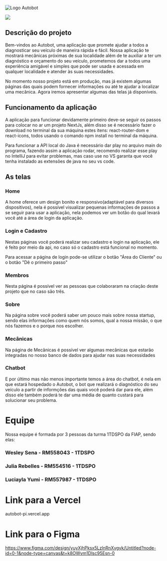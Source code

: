 ![Logo Autobot](https://github.com/user-attachments/assets/569d1124-3723-4aa1-8f1c-80c7a7b35121)

<p>
<img loading="lazy" src="http://img.shields.io/static/v1?label=STATUS&message=EM%20DESENVOLVIMENTO&color=GREEN&style=for-the-badge"/>
</p>

<h2>Descrição do projeto</h2>

 <p>
   Bem-vindos ao Autobot, uma aplicação que promete ajudar a todos a diagnosticar seu veículo de maneira rápida e fácil.
    Nossa aplicação te mostrará mecânicas próximas de sua localidade além de te auxiliar a ter um diagnóstico e orçamento do seu veículo,
   prometemos dar a todos uma experiência amigável e simples que pode ser usada e acessada em qualquer localidade e atender às suas necessidades.
 </p>

<p>
  No momento nosso projeto está em produção, mas já existem algumas páginas das quais podem fornecer informações ou até te ajudar a localizar uma mecânica.
   Agora iremos apresentar algumas das telas já disponíveis.
</p>

<h2>Funcionamento da aplicação</h2>

<p>A aplicação para funcionar devidamente primeiro deve-se seguir os passos para colocar no ar um projeto NextJs, além disso se é necessário fazer o download no terminal da sua máquina 
 estes itens: react-router-dom e react-icons, todos usando o comando npm install no terminal da máquina.
</p>

<p>Para funcionar a API local do Java é necessário dar play no arquivo main do programa, fazendo assim a aplicação rodar, recomendo realizar esse play no IntelliJ para evitar
problemas, mas caso use no VS garanta que você tenha instalado as extensões de java no seu vs code.</p>

<h2>As telas</h2>

<h3>Home</h3>

<p>A home oferece um design bonito e responsivo(adaptável para diversos dispositivos), nela é possível visualizar pequenas informações de passos a se seguir para usar a aplicação,
 nela podemos ver um botão do qual levará você até a área de login da aplicação.
</p>


<h3>Login e Cadastro</h3>

<p>Nestas páginas você poderá realizar seu cadastro e login na aplicação, ele é feito por meio da api, no caso só o cadastro está funcional no momento.
</p>

<p>Para acessar a página de login pode-se utilizar o botão "Área do Cliente" ou o botão "Dê o primeiro passo"</p>

<h3>Membros</h3>

<p>Nesta página é possível ver as pessoas que colaboraram na criação deste projeto que no caso são três.</p>

<h3>Sobre</h3>

<p>Na página sobre você poderá saber um pouco mais sobre nossa startup, sendo elas informações como quem nós somos, 
qual a nossa missão, o que nós fazemos e o porque nos escolher.
</p>

<h3>Mecânicas</h3>

<p>Na página de Mecânicas é possível ver algumas mecânicas que estarão integradas no nosso banco de dados para ajudar nas suas necessidades
</p>

<h3>Chatbot</h3>

<p>E por último mas não menos importante temos a área do chatbot, é nela em que estará hospedado o Autobot, o bot que realizará o diagnóstico do seu veículo
 a partir de informções das quais você poderá dar para ele, além disso ele também poderá te dar uma média de quanto custará para solucionar seu problema.</p>

<h1>Equipe</h1>

<p>Nossa equipe é formada por 3 pessoas da turma 1TDSPO da FIAP, sendo elas: </p>

<h3>Wesley Sena - RM558043 - 1TDSPO</h3>
<h3>Julia Rebelles - RM554516 - 1TDSPO</h3>
<h3>Luciayla Yumi - RM557987 - 1TDSPO</h3>


<h1>Link para a Vercel</h1>

autobot-pi.vercel.app

<h1>Link para o Figma</h1>

https://www.figma.com/design/yuyXjhPksx5LzlnRnXvgyk/Untitled?node-id=0-1&node-type=canvas&t=k8OWvm1Dlsc95Esn-0
